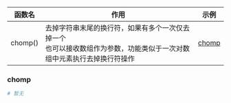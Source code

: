 | 函数名  | 作用                                                         | 示例            |
| ------- | ------------------------------------------------------------ | --------------- |
| chomp() | 去掉字符串末尾的换行符，如果有多个一次仅去掉一个<br />也可以接收数组作为参数，功能类似于一次对数组中元素执行去掉换行符操作 | [chomp](#chomp) |









### chomp

```perl
# 暂无
```



